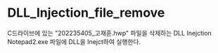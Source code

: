 # DLL_Injection_file_remove

C드라이브에 있는 "202235405_고재훈.hwp" 파일을 삭제하는 DLL Inejction
Notepad2.exe 파일에 DLL을 Inejct하여 실행한다.
